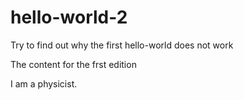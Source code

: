 # hello-world-2
Try to find out why the first hello-world does not work

The content for the frst edition

I am a physicist. 
